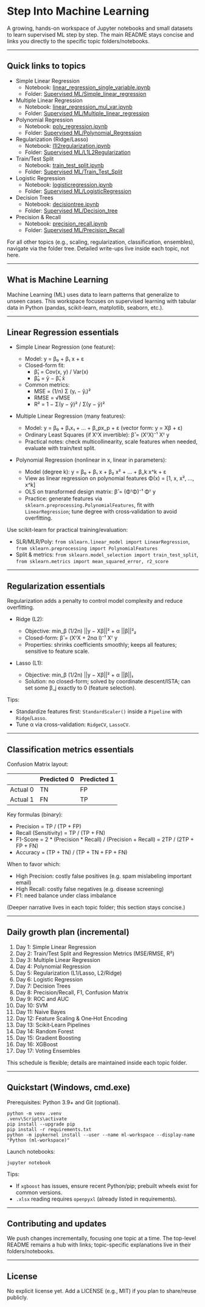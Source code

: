 # Step Into Machine Learning

A growing, hands-on workspace of Jupyter notebooks and small datasets to learn supervised ML step by step. The main README stays concise and links you directly to the specific topic folders/notebooks.

---

## Quick links to topics

- Simple Linear Regression
  - Notebook: [linear_regression_single_variable.ipynb](Supervised%20ML/Simple_linear_regression/linear_regression_single_variable.ipynb)
  - Folder: [Supervised ML/Simple_linear_regression](Supervised%20ML/Simple_linear_regression/)
- Multiple Linear Regression
  - Notebook: [linear_regression_mul_var.ipynb](Supervised%20ML/Multiple_linear_regression/linear_regression_mul_var.ipynb)
  - Folder: [Supervised ML/Multiple_linear_regression](Supervised%20ML/Multiple_linear_regression/)
- Polynomial Regression
  - Notebook: [poly_regression.ipynb](Supervised%20ML/Polynomial_Regression/poly_regression.ipynb)
  - Folder: [Supervised ML/Polynomial_Regression](Supervised%20ML/Polynomial_Regression/)
- Regularization (Ridge/Lasso)
  - Notebook: [l1l2regularization.ipynb](Supervised%20ML/L1L2Regularization/l1l2regularization.ipynb)
  - Folder: [Supervised ML/L1L2Regularization](Supervised%20ML/L1L2Regularization/)
- Train/Test Split
  - Notebook: [train_test_split.ipynb](Supervised%20ML/Train_Test_Split/train_test_split.ipynb)
  - Folder: [Supervised ML/Train_Test_Split](Supervised%20ML/Train_Test_Split/)
- Logistic Regression
  - Notebook: [logisticregression.ipynb](Supervised%20ML/LogisticRegression/logisticregression.ipynb)
  - Folder: [Supervised ML/LogisticRegression](Supervised%20ML/LogisticRegression/)
- Decision Trees
  - Notebook: [decisiontree.ipynb](Supervised%20ML/Decision_tree/decisiontree.ipynb)
  - Folder: [Supervised ML/Decision_tree](Supervised%20ML/Decision_tree/)
- Precision & Recall
  - Notebook: [precision_recall.ipynb](Supervised%20ML/Precision_Recall/precision_recall.ipynb)
  - Folder: [Supervised ML/Precision_Recall](Supervised%20ML/Precision_Recall/)

For all other topics (e.g., scaling, regularization, classification, ensembles), navigate via the folder tree. Detailed write-ups live inside each topic, not here.

---

## What is Machine Learning 

Machine Learning (ML) uses data to learn patterns that generalize to unseen cases. This workspace focuses on supervised learning with tabular data in Python (pandas, scikit-learn, matplotlib, seaborn, etc.).

---

## Linear Regression essentials 

- Simple Linear Regression (one feature):
  - Model: y = β₀ + β₁ x + ε
  - Closed-form fit:
    - β̂₁ = Cov(x, y) / Var(x)
    - β̂₀ = ȳ − β̂₁ x̄
  - Common metrics:
    - MSE = (1/n) Σ (yᵢ − ŷᵢ)²
    - RMSE = √MSE
    - R² = 1 − Σ(y − ŷ)² / Σ(y − ȳ)²

- Multiple Linear Regression (many features):
  - Model: y = β₀ + β₁x₁ + … + β_px_p + ε (vector form: y = Xβ + ε)
  - Ordinary Least Squares (if XᵀX invertible): β̂ = (XᵀX)⁻¹ Xᵀ y
  - Practical notes: check multicollinearity, scale features when needed, evaluate with train/test split.

- Polynomial Regression (nonlinear in x, linear in parameters):
  - Model (degree k): y = β₀ + β₁ x + β₂ x² + … + β_k x^k + ε
  - View as linear regression on polynomial features Φ(x) = [1, x, x², …, x^k]
  - OLS on transformed design matrix: β̂ = (ΦᵀΦ)⁻¹ Φᵀ y
  - Practice: generate features via `sklearn.preprocessing.PolynomialFeatures`, fit with `LinearRegression`; tune degree with cross‑validation to avoid overfitting.

Use scikit-learn for practical training/evaluation:
- SLR/MLR/Poly: `from sklearn.linear_model import LinearRegression`, `from sklearn.preprocessing import PolynomialFeatures`
- Split & metrics: `from sklearn.model_selection import train_test_split`, `from sklearn.metrics import mean_squared_error, r2_score`

---

## Regularization essentials

Regularization adds a penalty to control model complexity and reduce overfitting.

- Ridge (L2):
  - Objective: min_β (1/2n) ||y − Xβ||² + α ||β||²₂
  - Closed-form: β̂ = (XᵀX + 2nα I)⁻¹ Xᵀ y
  - Properties: shrinks coefficients smoothly; keeps all features; sensitive to feature scale.

- Lasso (L1):
  - Objective: min_β (1/2n) ||y − Xβ||² + α ||β||₁
  - Solution: no closed-form; solved by coordinate descent/ISTA; can set some β_j exactly to 0 (feature selection).

Tips:
- Standardize features first: `StandardScaler()` inside a `Pipeline` with `Ridge`/`Lasso`.
- Tune α via cross-validation: `RidgeCV`, `LassoCV`.

---

## Classification metrics essentials

Confusion Matrix layout:

|            | Predicted 0 | Predicted 1 |
|------------|-------------|-------------|
| Actual 0   | TN          | FP          |
| Actual 1   | FN          | TP          |

Key formulas (binary):
- Precision = TP / (TP + FP)
- Recall (Sensitivity) = TP / (TP + FN)
- F1-Score = 2 * (Precision * Recall) / (Precision + Recall) = 2TP / (2TP + FP + FN)
- Accuracy = (TP + TN) / (TP + TN + FP + FN)

When to favor which:
- High Precision: costly false positives (e.g. spam mislabeling important email)
- High Recall: costly false negatives (e.g. disease screening)
- F1: need balance under class imbalance

(Deeper narrative lives in each topic folder; this section stays concise.)

---

## Daily growth plan (incremental)

1) Day 1: Simple Linear Regression
2) Day 2: Train/Test Split and Regression Metrics (MSE/RMSE, R²)
3) Day 3: Multiple Linear Regression
4) Day 4: Polynomial Regression
5) Day 5: Regularization (L1/Lasso, L2/Ridge)
6) Day 6: Logistic Regression
7) Day 7: Decision Trees
8) Day 8: Precision/Recall, F1, Confusion Matrix
9) Day 9: ROC and AUC
10) Day 10: SVM
11) Day 11: Naive Bayes
12) Day 12: Feature Scaling & One‑Hot Encoding
13) Day 13: Scikit‑Learn Pipelines
14) Day 14: Random Forest
15) Day 15: Gradient Boosting
16) Day 16: XGBoost
17) Day 17: Voting Ensembles

This schedule is flexible; details are maintained inside each topic folder.

---

## Quickstart (Windows, cmd.exe)

Prerequisites: Python 3.9+ and Git (optional).

```batch
python -m venv .venv
.venv\Scripts\activate
pip install --upgrade pip
pip install -r requirements.txt
python -m ipykernel install --user --name ml-workspace --display-name "Python (ml-workspace)"
```

Launch notebooks:

```batch
jupyter notebook
```

Tips:
- If `xgboost` has issues, ensure recent Python/pip; prebuilt wheels exist for common versions.
- `.xlsx` reading requires `openpyxl` (already listed in requirements).

---

## Contributing and updates

We push changes incrementally, focusing one topic at a time. The top-level README remains a hub with links; topic-specific explanations live in their folders/notebooks.

---

## License

No explicit license yet. Add a LICENSE (e.g., MIT) if you plan to share/reuse publicly.
